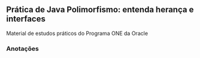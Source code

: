 ## Prática de Java Polimorfismo: entenda herança e interfaces

Material de estudos práticos do Programa ONE da Oracle

### Anotações
